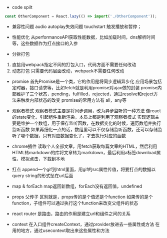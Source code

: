 - code spilt
```js
const OtherComponent = React.lazy(() => import('./OtherComponent'));
```

- 兼容性问题
audio autoplay失效问题
touchstart 触发播放和暂停；

- 性能优化
从performanceAPI获取性能数据，比如加载时间，dns解析时间等，这些数据作为打点接口的入参

- 分拆打包
1. 直接用webpack指定不同的打包入口，代码方面不需要任何改动
2. 动态打包
只需要代码层面改动，webpack不需要任何改动

- promise
首先Promise是一个类，它的作用是将同步逻辑异步化
应用场景包括定时器，接口请求等，比如fetch就是利用promise对ajax做的封装
promise内部维护了三个状态，pending，fulfilled，rejected，通过resolve和reject方法来触发内部状态的改变
promise的常用方法有 all，any等

- 观察者模式
观察者模式主要是将同步调用，改为异步监听的一种方法
像react的state变化，引起组件重新渲染，本质上都是利用了观察者模式
实现逻辑主要是维护一个数组，用于保存监听函数，在数据变化的时候，遍历数组并执行监听函数
如果再细化一点的话，数组里可以不仅存储监听函数，还可以存储监听了哪个数据，只有对应数据变化了，才去执行对应的函数

- chrome插件
读取个人全部文章，用fetch获取每篇文章的HTML，然后利用HTML转markdown的库将文章转为markdown，最后利用a标签download属性，模拟点击，下载到本地

- 打点
append一个gif到html里面，用gif的src属性传值，将要打点的数据以query string的形式坠在url后面

- map & forEach
map返回新数组，forEach没有返回值，undefined

- props
父传子
区别就是，props传的是个值还是个function
如果传的是个function，子组件可以通过执行这个function来改变父组件的状态

- react router
是路由，路由的作用是建立url和组件之间的关系

- context
在入口组件createContext，通过provider放进去一些属性或方法
在用的地方，通过usecontext取出来这些属性和方法

